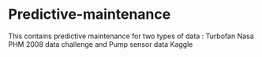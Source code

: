 # Predictive-maintenance
This contains predictive maintenance for two types of data : Turbofan Nasa PHM 2008 data challenge and Pump sensor data Kaggle
